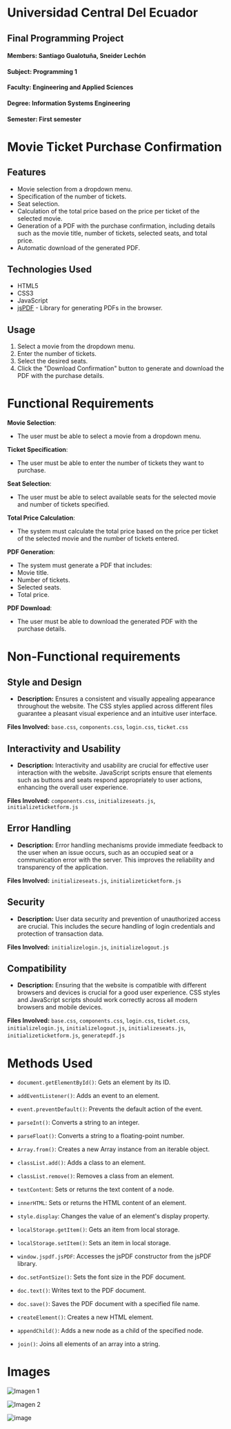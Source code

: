 # Universidad Central Del Ecuador
## Final Programming Project
#### Members: Santiago Gualotuña, Sneider Lechón
#### Subject: Programming 1
#### Faculty: Engineering and Applied Sciences
#### Degree: Information Systems Engineering
#### Semester: First semester

# Movie Ticket Purchase Confirmation

## Features

- Movie selection from a dropdown menu.
- Specification of the number of tickets.
- Seat selection.
- Calculation of the total price based on the price per ticket of the selected movie.
- Generation of a PDF with the purchase confirmation, including details such as the movie title, number of tickets, selected seats, and total price.
- Automatic download of the generated PDF.
## Technologies Used

- HTML5
- CSS3
- JavaScript
- [jsPDF](https://github.com/parallax/jsPDF) - Library for generating PDFs in the browser.

## Usage

1. Select a movie from the dropdown menu.
2. Enter the number of tickets.
3. Select the desired seats.
4. Click the "Download Confirmation" button to generate and download the PDF with the purchase details.

# Functional Requirements

**Movie Selection**:
- The user must be able to select a movie from a dropdown menu.

**Ticket Specification**:
- The user must be able to enter the number of tickets they want to purchase.

**Seat Selection**:
- The user must be able to select available seats for the selected movie and number of tickets specified.

**Total Price Calculation**:
- The system must calculate the total price based on the price per ticket of the selected movie and the number of tickets entered.

**PDF Generation**:
- The system must generate a PDF that includes:
- Movie title.
- Number of tickets.
- Selected seats.
- Total price.

**PDF Download**:
- The user must be able to download the generated PDF with the purchase details.

# Non-Functional requirements

## Style and Design

- **Description:** Ensures a consistent and visually appealing appearance throughout the website. The CSS styles applied across different files guarantee a pleasant visual experience and an intuitive user interface.

**Files Involved:** `base.css`, `components.css`, `login.css`, `ticket.css`

## Interactivity and Usability

- **Description:** Interactivity and usability are crucial for effective user interaction with the website. JavaScript scripts ensure that elements such as buttons and seats respond appropriately to user actions, enhancing the overall user experience.

**Files Involved:** `components.css`, `initializeseats.js`, `initializeticketform.js`

## Error Handling

- **Description:** Error handling mechanisms provide immediate feedback to the user when an issue occurs, such as an occupied seat or a communication error with the server. This improves the reliability and transparency of the application.

**Files Involved:** `initializeseats.js`, `initializeticketform.js`

## Security

- **Description:** User data security and prevention of unauthorized access are crucial. This includes the secure handling of login credentials and protection of transaction data.

**Files Involved:** `initializelogin.js`, `initializelogout.js`

## Compatibility

- **Description:** Ensuring that the website is compatible with different browsers and devices is crucial for a good user experience. CSS styles and JavaScript scripts should work correctly across all modern browsers and mobile devices.

**Files Involved:** `base.css`, `components.css`, `login.css`, `ticket.css`, `initializelogin.js`, `initializelogout.js`, `initializeseats.js`, `initializeticketform.js`, `generatepdf.js`

# Methods Used

* `document.getElementById()`: Gets an element by its ID.

* `addEventListener()`: Adds an event to an element.

* `event.preventDefault()`: Prevents the default action of the event.

* `parseInt()`: Converts a string to an integer.

* `parseFloat()`: Converts a string to a floating-point number.

* `Array.from()`: Creates a new Array instance from an iterable object.

* `classList.add()`: Adds a class to an element.

* `classList.remove()`: Removes a class from an element.

* `textContent`: Sets or returns the text content of a node.

* `innerHTML`: Sets or returns the HTML content of an element.

* `style.display`: Changes the value of an element's display property.

* `localStorage.getItem()`: Gets an item from local storage.

* `localStorage.setItem()`: Sets an item in local storage.

* `window.jspdf.jsPDF`: Accesses the jsPDF constructor from the jsPDF library.

* `doc.setFontSize()`: Sets the font size in the PDF document.

* `doc.text()`: Writes text to the PDF document.

* `doc.save()`: Saves the PDF document with a specified file name.

* `createElement()`: Creates a new HTML element.

* `appendChild()`: Adds a new node as a child of the specified node.

* `join()`: Joins all elements of an array into a string.



# Images

![Imagen 1](https://github.com/user-attachments/assets/1132289f-8704-48c2-9d3e-4170e13b8cf6)

![Imagen 2](https://github.com/user-attachments/assets/bca6caaf-f142-482e-aebb-5db716560232)

![image](https://github.com/user-attachments/assets/5d5c0170-4278-4acd-a2a8-b5dfd158c307)


